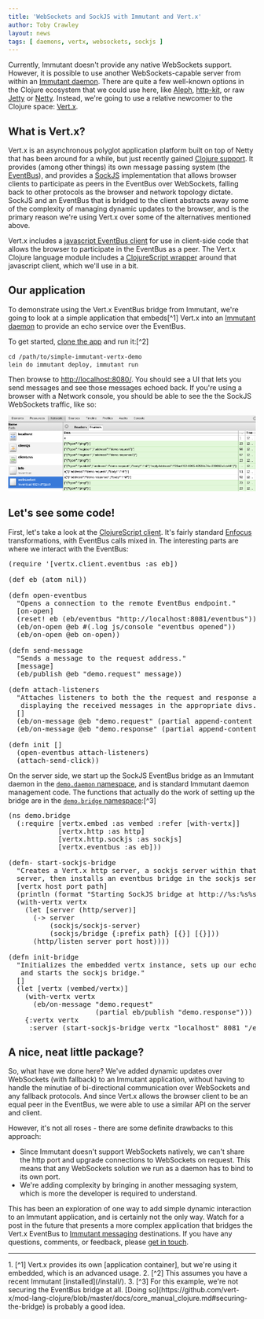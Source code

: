 ```yaml
---
title: 'WebSockets and SockJS with Immutant and Vert.x'
author: Toby Crawley
layout: news
tags: [ daemons, vertx, websockets, sockjs ]
---
```


Currently, Immutant doesn't provide any native WebSockets
support. However, it is possible to use another WebSockets-capable
server from within an [Immutant daemon]. There are quite a few
well-known options in the Clojure ecosystem that we could use here,
like [Aleph], [http-kit], or raw [Jetty] or [Netty]. Instead, we're
going to use a relative newcomer to the Clojure space: [Vert.x].

## What is Vert.x?

Vert.x is an asynchronous polyglot application platform built on top
of Netty that has been around for a while, but just recently gained
[Clojure support]. It provides (among other things) its own message
passing system (the [EventBus]), and provides a [SockJS]
implementation that allows browser clients to participate as peers in
the EventBus over WebSockets, falling back to other protocols as the
browser and network topology dictate. SockJS and an EventBus that is
bridged to the client abstracts away some of the complexity of
managing dynamic updates to the browser, and is the primary reason
we're using Vert.x over some of the alternatives mentioned above.

Vert.x includes a [javascript EventBus client] for use in client-side
code that allows the browser to participate in the EventBus as a
peer. The Vert.x Clojure language module includes a
[ClojureScript wrapper] around that javascript client, which we'll use
in a bit.

## Our application

To demonstrate using the Vert.x EventBus bridge from Immutant, we're
going to look at a simple application that embeds[^1] Vert.x into an
[Immutant daemon] to provide an echo service over the EventBus.

To get started,
[clone the app](https://github.com/immutant/simple-immutant-vertx-demo)
and run it:[^2]

    cd /path/to/simple-immutant-vertx-demo
    lein do immutant deploy, immutant run
    
Then browse to <http://localhost:8080/>. You should see a UI that lets
you send messages and see those messages echoed back. If you're using
a browser with a Network console, you should be able to see the
the SockJS WebSockets traffic, like so:

<img src="/images/news/sockjs.png" alt="[websocket activity]"/>


## Let's see some code! 

First, let's take a look at the [ClojureScript client]. It's fairly
standard [Enfocus] transformations, with EventBus calls mixed in. The
interesting parts are where we interact with the EventBus:

<pre class="syntax clojure">(require '[vertx.client.eventbus :as eb])

(def eb (atom nil))

(defn open-eventbus
  "Opens a connection to the remote EventBus endpoint."
  [on-open]
  (reset! eb (eb/eventbus "http://localhost:8081/eventbus"))
  (eb/on-open @eb #(.log js/console "eventbus opened"))
  (eb/on-open @eb on-open))

(defn send-message
  "Sends a message to the request address."
  [message]
  (eb/publish @eb "demo.request" message))

(defn attach-listeners
  "Attaches listeners to both the the request and response addresses,
   displaying the received messages in the appropriate divs."
  []
  (eb/on-message @eb "demo.request" (partial append-content "#sent"))
  (eb/on-message @eb "demo.response" (partial append-content "#rcvd")))

(defn init []
  (open-eventbus attach-listeners)
  (attach-send-click))
</pre>

On the server side, we start up the SockJS EventBus bridge as an
Immutant daemon in the
[`demo.daemon` namespace](https://github.com/immutant/simple-immutant-vertx-demo/blob/master/src/demo/daemon.cljs),
and is standard Immutant daemon management code.  The functions that
actually do the work of setting up the bridge are in the
[`demo.bridge` namespace](https://github.com/immutant/simple-immutant-vertx-demo/blob/master/src/demo/bridge.cljs):[^3]

<pre class="syntax clojure">(ns demo.bridge
  (:require [vertx.embed :as vembed :refer [with-vertx]]
            [vertx.http :as http]
            [vertx.http.sockjs :as sockjs]
            [vertx.eventbus :as eb]))

(defn- start-sockjs-bridge
  "Creates a Vert.x http server, a sockjs server within that http
  server, then installs an eventbus bridge in the sockjs server."
  [vertx host port path]
  (println (format "Starting SockJS bridge at http://%s:%s%s" host port path))
  (with-vertx vertx
    (let [server (http/server)]
      (-> server
          (sockjs/sockjs-server)
          (sockjs/bridge {:prefix path} [{}] [{}]))
      (http/listen server port host))))

(defn init-bridge
  "Initializes the embedded vertx instance, sets up our echo handler,
   and starts the sockjs bridge."
  []
  (let [vertx (vembed/vertx)]
    (with-vertx vertx
      (eb/on-message "demo.request"
                     (partial eb/publish "demo.response")))
    {:vertx vertx
     :server (start-sockjs-bridge vertx "localhost" 8081 "/eventbus")}))
</pre>

## A nice, neat little package?

So, what have we done here? We've added dynamic updates over
WebSockets (with fallback) to an Immutant application, without having
to handle the minutiae of bi-directional communication over WebSockets
and any fallback protocols. And since Vert.x allows the browser client
to be an equal peer in the EventBus, we were able to use a similar API
on the server and client.

However, it's not all roses - there are some definite drawbacks to this
approach:

  * Since Immutant doesn't support WebSockets natively, we can't share
    the http port and upgrade connections to WebSockets on
    request. This means that any WebSockets solution we run as a
    daemon has to bind to its own port.
  * We're adding complexity by bringing in another messaging system,
    which is more the developer is required to understand.
    
This has been an exploration of one way to add simple dynamic
interaction to an Immutant application, and is certainly not the only
way. Watch for a post in the future that presents a more complex
application that bridges the Vert.x EventBus to [Immutant messaging]
destinations. If you have any questions, comments, or feedback,
please [get in touch](/community/).

<hr>
1. [^1] Vert.x provides its own [application container], but we're
   using it embedded, which is an advanced usage.
2. [^2] This assumes you have a recent Immutant
   [installed](/install/).
3. [^3] For this example, we're not securing the EventBus bridge at
   all. [Doing so](https://github.com/vert-x/mod-lang-clojure/blob/master/docs/core_manual_clojure.md#securing-the-bridge) is probably a good idea.

[Immutant daemon]: /documentation/current/daemons.html
[Aleph]: https://github.com/ztellman/aleph
[http-kit]: http://http-kit.org/
[Jetty]: http://www.eclipse.org/jetty/
[Netty]: http://netty.io/
[Vert.x]: http://vertx.io/
[Clojure support]: https://github.com/vert-x/mod-lang-clojure
[EventBus]: https://github.com/vert-x/mod-lang-clojure/blob/master/docs/core_manual_clojure.md#the-event-bus
[SockJS]: http://sockjs.org
[javascript EventBus client]: https://github.com/eclipse/vert.x/blob/master/src/dist/client/vertxbus.js
[ClojureScript wrapper]: https://github.com/vert-x/mod-lang-clojure/blob/master/api/src/main/clojure/vertx/client/eventbus.cljs
[ClojureScript client]: https://github.com/immutant/simple-immutant-vertx-demo/blob/master/src-cljs/demo/client.cljs
[Enfocus]: https://github.com/ckirkendall/enfocus
[Immutant messaging]: /documentation/current/messaging.html
[application container]: http://vertx.io/manual.html#using-vertx-from-the-command-line
